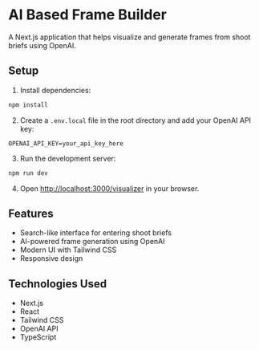 # AI Based Frame Builder

A Next.js application that helps visualize and generate frames from shoot briefs using OpenAI.

## Setup

1. Install dependencies:
```bash
npm install
```

2. Create a `.env.local` file in the root directory and add your OpenAI API key:
```
OPENAI_API_KEY=your_api_key_here
```

3. Run the development server:
```bash
npm run dev
```

4. Open [http://localhost:3000/visualizer](http://localhost:3000/visualizer) in your browser.

## Features

- Search-like interface for entering shoot briefs
- AI-powered frame generation using OpenAI
- Modern UI with Tailwind CSS
- Responsive design

## Technologies Used

- Next.js
- React
- Tailwind CSS
- OpenAI API
- TypeScript 
